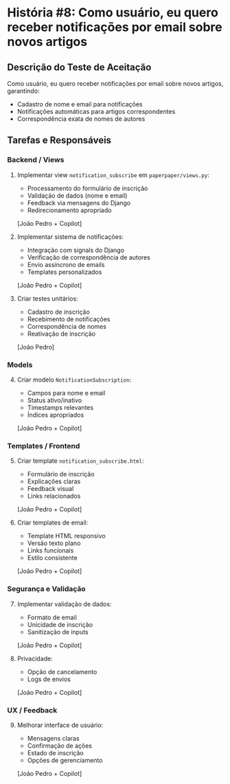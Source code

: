 # História #8: Como usuário, eu quero receber notificações por email sobre novos artigos

## Descrição do Teste de Aceitação

Como usuário, eu quero receber notificações por email sobre novos artigos, garantindo:

- Cadastro de nome e email para notificações
- Notificações automáticas para artigos correspondentes
- Correspondência exata de nomes de autores

## Tarefas e Responsáveis

### Backend / Views
1. Implementar view `notification_subscribe` em `paperpaper/views.py`:
   - Processamento do formulário de inscrição
   - Validação de dados (nome e email)
   - Feedback via mensagens do Django
   - Redirecionamento apropriado

   [João Pedro + Copilot]

2. Implementar sistema de notificações:
   - Integração com signals do Django
   - Verificação de correspondência de autores
   - Envio assíncrono de emails
   - Templates personalizados

   [João Pedro + Copilot]

3. Criar testes unitários:
   - Cadastro de inscrição
   - Recebimento de notificações
   - Correspondência de nomes
   - Reativação de inscrição

   [João Pedro]

### Models
4. Criar modelo `NotificationSubscription`:
   - Campos para nome e email
   - Status ativo/inativo
   - Timestamps relevantes
   - Índices apropriados

   [João Pedro + Copilot]

### Templates / Frontend
5. Criar template `notification_subscribe.html`:
   - Formulário de inscrição
   - Explicações claras
   - Feedback visual
   - Links relacionados

   [João Pedro + Copilot]

6. Criar templates de email:
   - Template HTML responsivo
   - Versão texto plano
   - Links funcionais
   - Estilo consistente

   [João Pedro + Copilot]

### Segurança e Validação
7. Implementar validação de dados:
   - Formato de email
   - Unicidade de inscrição
   - Sanitização de inputs


   [João Pedro + Copilot]

8. Privacidade:
   - Opção de cancelamento
   - Logs de envios

   [João Pedro + Copilot]

### UX / Feedback
9. Melhorar interface de usuário:
   - Mensagens claras
   - Confirmação de ações
   - Estado de inscrição
   - Opções de gerenciamento

   [João Pedro + Copilot]